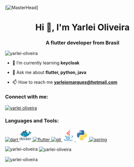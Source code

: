 [![MasterHead](https://www.codebuiltup.com/public/uploads/news-2.jpg)]
<h1 align="center">Hi 👋, I'm Yarlei Oliveira</h1>
<h3 align="center">A flutter developer from Brasil</h3>

<p align="left"> <img src="https://komarev.com/ghpvc/?username=yarlei-oliveira&label=Profile%20views&color=0e75b6&style=flat" alt="yarlei-oliveira" /> </p>

- 🌱 I’m currently learning **keycloak**

- 💬 Ask me about **flutter, python, java**

- 📫 How to reach me **yarleiomarques@hotmail.com**

<h3 align="left">Connect with me:</h3>
<p align="left">
<a href="https://linkedin.com/in/yarlei oliveira" target="blank"><img align="center" src="https://raw.githubusercontent.com/rahuldkjain/github-profile-readme-generator/master/src/images/icons/Social/linked-in-alt.svg" alt="yarlei oliveira" height="30" width="40" /></a>
</p>

<h3 align="left">Languages and Tools:</h3>
<p align="left"> <a href="https://dart.dev" target="_blank" rel="noreferrer"> <img src="https://www.vectorlogo.zone/logos/dartlang/dartlang-icon.svg" alt="dart" width="40" height="40"/> </a> <a href="https://www.docker.com/" target="_blank" rel="noreferrer"> <img src="https://raw.githubusercontent.com/devicons/devicon/master/icons/docker/docker-original-wordmark.svg" alt="docker" width="40" height="40"/> </a> <a href="https://flutter.dev" target="_blank" rel="noreferrer"> <img src="https://www.vectorlogo.zone/logos/flutterio/flutterio-icon.svg" alt="flutter" width="40" height="40"/> </a> <a href="https://git-scm.com/" target="_blank" rel="noreferrer"> <img src="https://www.vectorlogo.zone/logos/git-scm/git-scm-icon.svg" alt="git" width="40" height="40"/> </a> <a href="https://www.java.com" target="_blank" rel="noreferrer"> <img src="https://raw.githubusercontent.com/devicons/devicon/master/icons/java/java-original.svg" alt="java" width="40" height="40"/> </a> <a href="https://www.python.org" target="_blank" rel="noreferrer"> <img src="https://raw.githubusercontent.com/devicons/devicon/master/icons/python/python-original.svg" alt="python" width="40" height="40"/> </a> <a href="https://spring.io/" target="_blank" rel="noreferrer"> <img src="https://www.vectorlogo.zone/logos/springio/springio-icon.svg" alt="spring" width="40" height="40"/> </a> </p>

<p><img align="left" src="https://github-readme-stats.vercel.app/api/top-langs?username=yarlei-oliveira&show_icons=true&locale=en&layout=compact" alt="yarlei-oliveira" /></p>

<p>&nbsp;<img align="center" src="https://github-readme-stats.vercel.app/api?username=yarlei-oliveira&show_icons=true&locale=en" alt="yarlei-oliveira" /></p>

<p><img align="center" src="https://github-readme-streak-stats.herokuapp.com/?user=yarlei-oliveira&" alt="yarlei-oliveira" /></p>
